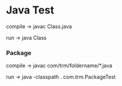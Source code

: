 # Java Test
compile -> javac Class.java

run -> java Class

### Package 
compile -> javac com/trm/foldername/*.java

run -> java -classpath . com.trm.PackageTest
